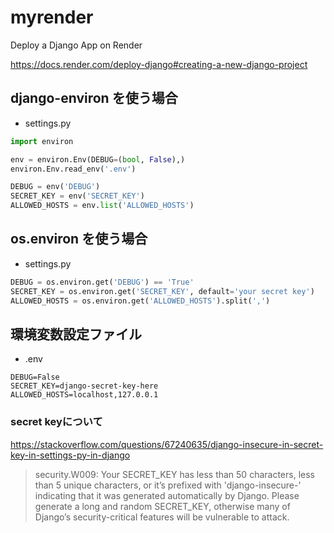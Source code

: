 # myrender

Deploy a Django App on Render

https://docs.render.com/deploy-django#creating-a-new-django-project

## django-environ を使う場合
- settings.py
```py
import environ

env = environ.Env(DEBUG=(bool, False),)
environ.Env.read_env('.env')

DEBUG = env('DEBUG')
SECRET_KEY = env('SECRET_KEY')
ALLOWED_HOSTS = env.list('ALLOWED_HOSTS')
```

## os.environ を使う場合
- settings.py
```py
DEBUG = os.environ.get('DEBUG') == 'True'
SECRET_KEY = os.environ.get('SECRET_KEY', default='your secret key')
ALLOWED_HOSTS = os.environ.get('ALLOWED_HOSTS').split(',')
```

## 環境変数設定ファイル
- .env
```
DEBUG=False
SECRET_KEY=django-secret-key-here
ALLOWED_HOSTS=localhost,127.0.0.1
```

### secret keyについて
https://stackoverflow.com/questions/67240635/django-insecure-in-secret-key-in-settings-py-in-django
> security.W009: Your SECRET_KEY has less than 50 characters,
> less than 5 unique characters, or it’s prefixed with 'django-insecure-'
> indicating that it was generated automatically by Django.
> Please generate a long and random SECRET_KEY,
> otherwise many of Django’s security-critical features
> will be vulnerable to attack.

